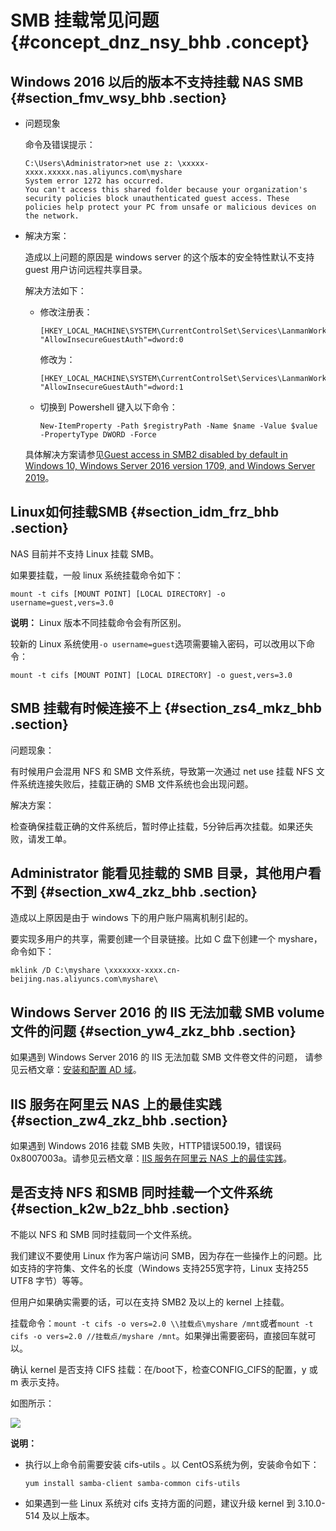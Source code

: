 # SMB 挂载常见问题 {#concept_dnz_nsy_bhb .concept}

## Windows 2016 以后的版本不支持挂载 NAS SMB {#section_fmv_wsy_bhb .section}

-   问题现象

    命令及错误提示：

    ```
    C:\Users\Administrator>net use z: \xxxxx-xxxx.xxxxx.nas.aliyuncs.com\myshare
    System error 1272 has occurred.
    You can't access this shared folder because your organization's security policies block unauthenticated guest access. These policies help protect your PC from unsafe or malicious devices on the network.
    ```

-   解决方案：

    造成以上问题的原因是 windows server 的这个版本的安全特性默认不支持guest 用户访问远程共享目录。

    解决方法如下：

    -   修改注册表：

        ```
        [HKEY_LOCAL_MACHINE\SYSTEM\CurrentControlSet\Services\LanmanWorkstation\Parameters]
        "AllowInsecureGuestAuth"=dword:0
        ```

        修改为：

        ```
        [HKEY_LOCAL_MACHINE\SYSTEM\CurrentControlSet\Services\LanmanWorkstation\Parameters]
        "AllowInsecureGuestAuth"=dword:1
        ```

    -   切换到 Powershell 键入以下命令：

        ```
        New-ItemProperty -Path $registryPath -Name $name -Value $value -PropertyType DWORD -Force
        ```

    具体解决方案请参见[Guest access in SMB2 disabled by default in Windows 10, Windows Server 2016 version 1709, and Windows Server 2019](https://support.microsoft.com/en-us/help/4046019/guest-access-in-smb2-disabled-by-default-in-windows-10-and-windows-ser)。


## Linux如何挂载SMB {#section_idm_frz_bhb .section}

NAS 目前并不支持 Linux 挂载 SMB。

如果要挂载，一般 linux 系统挂载命令如下：

```
mount -t cifs [MOUNT POINT] [LOCAL DIRECTORY] -o username=guest,vers=3.0
```

**说明：** Linux 版本不同挂载命令会有所区别。

较新的 Linux 系统使用`-o username=guest`选项需要输入密码，可以改用以下命令：

```
mount -t cifs [MOUNT POINT] [LOCAL DIRECTORY] -o guest,vers=3.0
```

## SMB 挂载有时候连接不上 {#section_zs4_mkz_bhb .section}

问题现象：

有时候用户会混用 NFS 和 SMB 文件系统，导致第一次通过 net use 挂载 NFS 文件系统连接失败后，挂载正确的 SMB 文件系统也会出现问题。

解决方案：

检查确保挂载正确的文件系统后，暂时停止挂载，5分钟后再次挂载。如果还失败，请发工单。

## Administrator 能看见挂载的 SMB 目录，其他用户看不到 {#section_xw4_zkz_bhb .section}

造成以上原因是由于 windows 下的用户账户隔离机制引起的。

要实现多用户的共享，需要创建一个目录链接。比如 C 盘下创建一个 myshare，命令如下：

```
mklink /D C:\myshare \xxxxxxx-xxxx.cn-beijing.nas.aliyuncs.com\myshare\
```

## Windows Server 2016 的 IIS 无法加载 SMB volume 文件的问题 {#section_yw4_zkz_bhb .section}

如果遇到 Windows Server 2016 的 IIS 无法加载 SMB 文件卷文件的问题， 请参见云栖文章：[安装和配置 AD 域](https://yq.aliyun.com/articles/692463)。

## IIS 服务在阿里云 NAS 上的最佳实践 {#section_zw4_zkz_bhb .section}

如果遇到 Windows 2016 挂载 SMB 失败，HTTP错误500.19，错误码0x8007003a。请参见云栖文章：[IIS 服务在阿里云 NAS 上的最佳实践](https://yq.aliyun.com/articles/692462)。

## 是否支持 NFS 和SMB 同时挂载一个文件系统 {#section_k2w_b2z_bhb .section}

不能以 NFS 和 SMB 同时挂载同一个文件系统。

我们建议不要使用 Linux 作为客户端访问 SMB，因为存在一些操作上的问题。比如支持的字符集、文件名的长度（Windows 支持255宽字符，Linux 支持255 UTF8 字节）等等。

但用户如果确实需要的话，可以在支持 SMB2 及以上的 kernel 上挂载。

挂载命令：`mount -t cifs -o vers=2.0 \\挂载点\myshare /mnt`或者`mount -t cifs -o vers=2.0 //挂载点/myshare /mnt`。如果弹出需要密码，直接回车就可以。

确认 kernel 是否支持 CIFS 挂载：在/boot下，检查CONFIG\_CIFS的配置，y 或 m 表示支持。

如图所示：

![](http://static-aliyun-doc.oss-cn-hangzhou.aliyuncs.com/assets/img/137459/155503482740796_zh-CN.png)

**说明：** 

-   执行以上命令前需要安装 cifs-utils 。以 CentOS系统为例，安装命令如下：

    ```
    yum install samba-client samba-common cifs-utils
    ```

-   如果遇到一些 Linux 系统对 cifs 支持方面的问题，建议升级 kernel 到 3.10.0-514 及以上版本。

